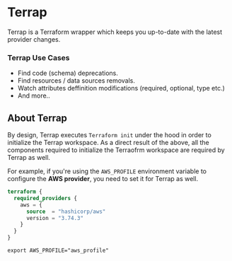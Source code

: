 # Terrap
Terrap is a Terraform wrapper which keeps you up-to-date with the latest provider changes.

### Terrap Use Cases
* Find code (schema) deprecations.
* Find resources / data sources removals.
* Watch attributes deffinition modifications (required, optional, type etc.)
* And more..

## About Terrap
By design, Terrap executes `Terraform init` under the hood in order to initialize the Terrap workspace.
As a direct result of the above, all the components required to initialize the Terraofrm workspace are required by Terrap as well.

For example, if you're using the `AWS_PROFILE` environment variable to configure the **AWS provider**, you need to set it for Terrap as well.

```terraform
terraform {
  required_providers {
    aws = {
      source  = "hashicorp/aws"
      version = "3.74.3"
    }
  }
}
```

```shell
export AWS_PROFILE="aws_profile"
```